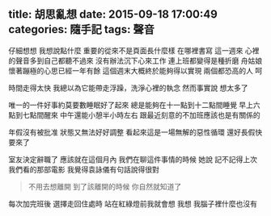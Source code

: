 title: 胡思亂想
date: 2015-09-18 17:00:49
categories: 隨手記
tags: 聲音
---
仔細想想
我想說點什麼
重要的從來不是頁面長什麼樣 在哪裡書寫
這一週來 心裡的聲音多到自己都聽不過來
沒有辦法沉下心來工作
連上班都變得是種折磨
舟姑娘懷著蹦極的心思已經一年有餘
這個週末大概終於能夠得以實現
兩個都恐高的人 呵

時間走得太快
我總以為它能帶走浮躁，洗淨心裡的執念
然而事實說 想太多了

唯一的一件好事約莫要數睡眠好了起來
總是能夠在十一點到十二點間睡覺 早上六點到七點間醒來 中午還能小憩半小時左右
跟最近刻意的不加班應該也是有關係的

年假沒有被批准 
狀態又無法好好調整 
看起來這是一場無解的惡性循環
還好長假快要來了

室友決定辭職了 
應該就在這個月內
我們在聊這件事情的時候 
她說 記不記得上次我們看的那部電影 我覺得袁詠儀有句話說得很對

> 不用去想離開 到了該離開的時候 你自然就知道了

每次加完班後 選擇走回住處時
站在紅綠燈前我就會想
我想 我腦子裡什麼也沒有